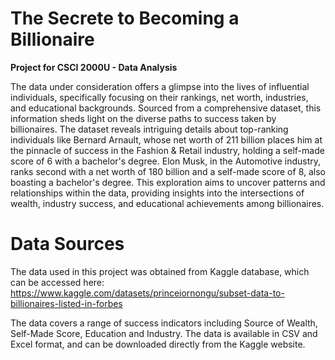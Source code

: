 # The Secrete to Becoming a Billionaire

**Project for CSCI 2000U - Data Analysis**

The data under consideration offers a glimpse into the lives of influential individuals, specifically focusing on their rankings, net worth, industries, and educational backgrounds. Sourced from a comprehensive dataset, this information sheds light on the diverse paths to success taken by billionaires. The dataset reveals intriguing details about top-ranking individuals like Bernard Arnault, whose net worth of 211 billion places him at the pinnacle of success in the Fashion & Retail industry, holding a self-made score of 6 with a bachelor's degree. Elon Musk, in the Automotive industry, ranks second with a net worth of 180 billion and a self-made score of 8, also boasting a bachelor's degree. This exploration aims to uncover patterns and relationships within the data, providing insights into the intersections of wealth, industry success, and educational achievements among billionaires.

# Data Sources
The data used in this project was obtained from Kaggle database, which can be accessed here: https://www.kaggle.com/datasets/princeiornongu/subset-data-to-billionaires-listed-in-forbes

The data covers a range of success indicators including Source of Wealth, Self-Made Score, Education and Industry. The data is available in CSV and Excel format, and can be downloaded directly from the Kaggle website.
